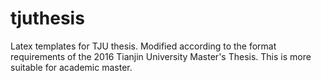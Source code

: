 # tjuthesis
Latex  templates for TJU thesis. Modified according to the format requirements of the 2016 Tianjin University Master's Thesis. This is more suitable for academic master.
